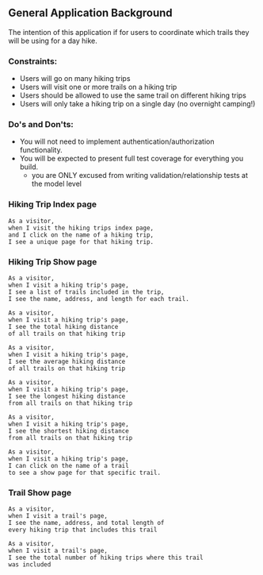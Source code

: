 ## General Application Background

The intention of this application if for users to coordinate which trails they will be using for a day hike.

### Constraints:

- Users will go on many hiking trips
- Users will visit one or more trails on a hiking trip
- Users should be allowed to use the same trail on different hiking trips
- Users will only take a hiking trip on a single day (no overnight camping!)


### Do's and Don'ts:

- You will not need to implement authentication/authorization functionality.
- You will be expected to present full test coverage for everything you build.
  - you are ONLY excused from writing validation/relationship tests at the model level


### Hiking Trip Index page
<!-- ```
As a visitor,
when I visit the hiking trips index page,
I see a list of all hiking trip names in
the database.
``` -->

```
As a visitor,
when I visit the hiking trips index page,
and I click on the name of a hiking trip,
I see a unique page for that hiking trip.
```

### Hiking Trip Show page
```
As a visitor,
when I visit a hiking trip's page,
I see a list of trails included in the trip,
I see the name, address, and length for each trail.
```

```
As a visitor,
when I visit a hiking trip's page,
I see the total hiking distance
of all trails on that hiking trip
```

```
As a visitor,
when I visit a hiking trip's page,
I see the average hiking distance
of all trails on that hiking trip
```

```
As a visitor,
when I visit a hiking trip's page,
I see the longest hiking distance
from all trails on that hiking trip
```

```
As a visitor,
when I visit a hiking trip's page,
I see the shortest hiking distance
from all trails on that hiking trip
```

```
As a visitor,
when I visit a hiking trip's page,
I can click on the name of a trail
to see a show page for that specific trail.
```

### Trail Show page

```
As a visitor,
when I visit a trail's page,
I see the name, address, and total length of
every hiking trip that includes this trail
```

```
As a visitor,
when I visit a trail's page,
I see the total number of hiking trips where this trail
was included
```
